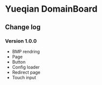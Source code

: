# Yueqian DomainBoard

## Change log

### Version 1.0.0
* BMP rendring
* Page
* Button
* Config loader
* Redirect page
* Touch input